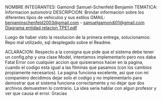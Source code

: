 NOMBRE INTEGRANTES: Gamondi Samuel-Schenfeld Benjamin
TEMATICA: Informacion automotriz
DESCRIPCION: Brindar informacion sobre los diferentes tipos de vehiculos y sus estilos
GMAIL: benjaminschenfeld2003@gmail.com - samuelgamondi01@gmail.com
[Diagrama entidad relacion TPE1.pdf](https://github.com/benjaschenfeld/TPE-WEB/files/12613208/Diagrama.entidad.relacion.TPE1.pdf)

Luego de haber visto la resolucion de la primera entrega, solucionamos: Repo mal utilizado, sql desplegado sobre el Readme. 

ACLARACION: Respecto a la consigna que pide que el sistema debe tener un config.php y una clase Model, intentamos implementarlo pero nos daba Fatal Error con
cualquier accion que quisieramos hacer en la pagina, cuando el codigo esta igual a las filminas que pasamos (con los cambios propiamente necesarios). 
La pagina funciona excelente, asi que con mi companiero decidimos dejar solo el codigo y no implementarlo para demostrar que el sistema funciona correctamente y no dejar que dos archivos demuestren lo contrario. La idea seria hablar con algun profesor y ver que causa el error. Gracias






